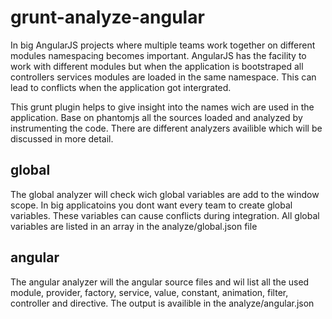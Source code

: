 grunt-analyze-angular
=====================

In big AngularJS projects where multiple teams work together on different modules namespacing becomes important. AngularJS has the facility to work with different modules but when the application is bootstraped all controllers services modules are loaded in the same namespace. This can lead to conflicts when the application got intergrated.

This grunt plugin helps to give insight into the names wich are used in the application. Base on phantomjs all the sources loaded and analyzed by instrumenting the code. There are different analyzers availible which will be discussed in more detail.

global
------
The global analyzer will check wich global variables are add to the window scope. In big applicatoins you dont want every team to create global variables. These variables can cause conflicts during integration. All global variables are listed in an array in the analyze/global.json file

angular
-------
The angular analyzer will the angular source files and wil list all the used module, provider, factory, service, value, constant, animation, filter, controller and directive. The output is availible in the analyze/angular.json